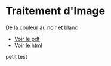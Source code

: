 # Traitement d'Image
De la couleur au noir et blanc

* [Voir le pdf](https://github.com/raoulhatterer/TraitementdImage/blob/master/TraitementdImage.pdf)
* [Voir le html](http://htmlpreview.github.io/?https://github.com/raoulhatterer/TraitementdImage/blob/master/TraitementdImage.html)


petit test

